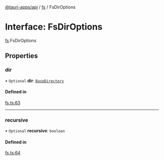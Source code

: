 [@tauri-apps/api](../index.md) / [fs](../modules/fs.md) / FsDirOptions

# Interface: FsDirOptions

[fs](../modules/fs.md).FsDirOptions

## Properties

### dir

• `Optional` **dir**: [`BaseDirectory`](../enums/fs.BaseDirectory.md)

#### Defined in

[fs.ts:63](https://github.com/tauri-apps/tauri/blob/7c0fb73/tooling/api/src/fs.ts#L63)

___

### recursive

• `Optional` **recursive**: `boolean`

#### Defined in

[fs.ts:64](https://github.com/tauri-apps/tauri/blob/7c0fb73/tooling/api/src/fs.ts#L64)
